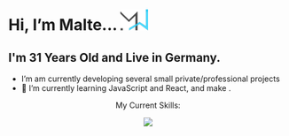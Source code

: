 
<h1> Hi, I’m Malte...   <img width="50px" src="MW_Dev_Dunke.png"> </h1>
<h2> I'm 31 Years Old and Live in Germany. </h2>



- I’m am currently developing several small private/professional projects
- 🌱 I’m currently learning JavaScript and React, and make .

<div>
  <p align="center"> My Current Skills: </p>
    <p align="center"> 
      <a href="https://skillicons.dev">
        <img src="https://skillicons.dev/icons?i=html, css, scss, js, php, git," />
      </a>
    </p>
</div>


<!---
osbad28/osbad28 is a ✨ special ✨ repository because its `README.md` (this file) appears on your GitHub profile.
You can click the Preview link to take a look at your changes.
--->


